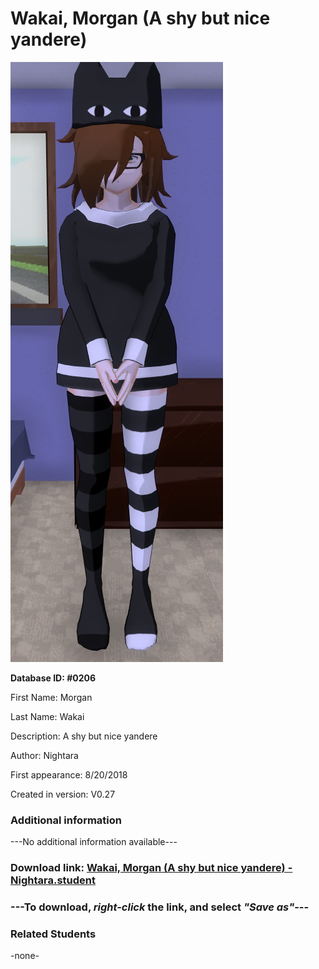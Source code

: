 # Wakai, Morgan (A shy but nice yandere)

<img src="../../Files/Images/Wakai, Morgan (A shy but nice yandere).png" title="Wakai, Morgan (A shy but nice yandere) - Nightara">

**Database ID: #0206**

First Name: Morgan

Last Name: Wakai

Description: A shy but nice yandere

Author: Nightara

First appearance: 8/20/2018

Created in version: V0.27

### Additional information

---No additional information available---

### Download link: <a href="https://raw.githubusercontent.com/Arbiter1223/Daigaku-Gurashi-Custom-Students/master/Files/Student%20Files/Wakai%2C%20Morgan%20(A%20shy%20but%20nice%20yandere)%20-%20Nightara.student">Wakai, Morgan (A shy but nice yandere) - Nightara.student</a>

### ---**To download, _right-click_ the link, and select _"Save as"_**---

### Related Students

-none-
